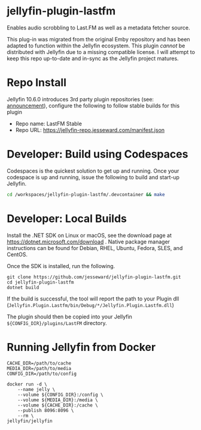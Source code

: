 # jellyfin-plugin-lastfm

Enables audio scrobbling to Last.FM as well as a metadata fetcher source.

This plug-in was migrated from the original Emby repository and has been adapted to function within the Jellyfin ecosystem. This plugin *cannot* be distributed with Jellyfin due to a missing compatible license. I will attempt to keep this repo up-to-date and in-sync as the Jellyfin project matures.

# Repo Install
Jellyfin 10.6.0 introduces 3rd party plugin repositories (see: [announcement](https://jellyfin.org/posts/plugin-updates/)), configure the following to follow stable builds for this plugin
* Repo name: LastFM Stable
* Repo URL: https://jellyfin-repo.jesseward.com/manifest.json

# Developer: Build using Codespaces

Codespaces is the quickest solution to get up and running. Once your codespace is up and running, issue the following to build and start-up Jellyfin.

```sh
cd /workspaces/jellyfin-plugin-lastfm/.devcontainer && make
```

# Developer: Local Builds


Install the .NET SDK on Linux or macOS, see the download page at https://dotnet.microsoft.com/download . Native package manager instructions can be found for Debian, RHEL, Ubuntu, Fedora, SLES, and CentOS.

Once the SDK is installed, run the following.

```
git clone https://github.com/jesseward/jellyfin-plugin-lastfm.git
cd jellyfin-plugin-lastfm
dotnet build
```

If the build is successful, the tool will report the path to your Plugin dll (`Jellyfin.Plugin.Lastfm/bin/Debug/*/Jellyfin.Plugin.Lastfm.dll`)

The plugin should then be copied into your Jellyfin `${CONFIG_DIR}/plugins/LastFM` directory.

# Running Jellyfin from Docker

```
CACHE_DIR=/path/to/cache
MEDIA_DIR=/path/to/media
CONFIG_DIR=/path/to/config

docker run -d \
    --name jelly \
    --volume ${CONFIG_DIR}:/config \
    --volume ${MEDIA_DIR}:/media \
    --volume ${CACHE_DIR}:/cache \
    --publish 8096:8096 \
    --rm \
jellyfin/jellyfin
```
